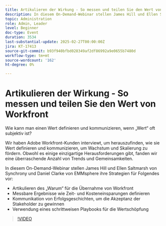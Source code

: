 ```yaml
---
title: Artikulieren der Wirkung - So messen und teilen Sie den Wert von Workfront
description: In diesem On-Demand-Webinar stellen James Hill und Ellen Saltmarsh von Synchrony und Daniel Clarke von EMMsphere ihre Strategien vor, um ihr „Warum“ für die Übernahme von Workfront zu erläutern, messbare Ergebnisse wie Zeit- und Kosteneinsparungen zu definieren, Erfolgsgeschichten zu kommunizieren, um Zustimmung bei Stakeholdern zu gewinnen, und ein schrittweises Playbook zur Wertschöpfung zu verwenden.
topic: Administration
role: Admin, Leader
level: Beginner
doc-type: Event
duration: 3534
last-substantial-update: 2025-02-27T00:00:00Z
jira: KT-17413
source-git-commit: b93f940bfbd028349af2df86992a9e0655b7480d
workflow-type: tm+mt
source-wordcount: '162'
ht-degree: 0%

---
```


# Artikulieren der Wirkung - So messen und teilen Sie den Wert von Workfront

Wie kann man einen Wert definieren und kommunizieren, wenn „Wert“ oft subjektiv ist?

Wir haben Adobe Workfront-Kunden interviewt, um herauszufinden, wie sie Wert definieren und kommunizieren, um Wachstum und Skalierung zu fördern. Obwohl es einige einzigartige Herausforderungen gibt, fanden wir eine überraschende Anzahl von Trends und Gemeinsamkeiten.

In diesem On-Demand-Webinar stellen James Hill und Ellen Saltmarsh von Synchrony und Daniel Clarke von EMMsphere ihre Strategien für Folgendes vor:

* Artikulieren des „Warum“ für die Übernahme von Workfront
* Messbare Ergebnisse wie Zeit- und Kosteneinsparungen definieren
* Kommunikation von Erfolgsgeschichten, um die Akzeptanz der Stakeholder zu gewinnen
* Verwendung eines schrittweisen Playbooks für die Wertschöpfung

>[!VIDEO](https://video.tv.adobe.com/v/3447501/?learn=on)

